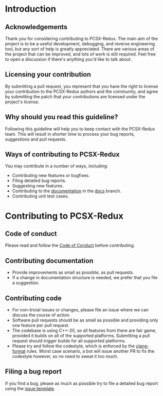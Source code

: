 # Introduction

## Acknowledgements

Thank you for considering contributing to PCSX-Redux. The main aim of the project is to
be a useful development, debugging, and reverse engineering tool, but any sort of help is greatly
appreciated. There are various areas of the project that can be improved, and lots
of work is still required. Feel free to open a discussion if there's anything
you'd like to talk about.

## Licensing your contribution

By submitting a pull request, you represent that you have the right to license your contribution 
to the PCSX-Redux authors and the community, and agree by submitting the patch that 
your contributions are licensed under the project's license.

## Why should you read this guideline?

Following this guideline will help you to keep contact with the PCSX-Redux team.
This will result in shorter time to process your bug reports, suggestions and pull requests.

## Ways of contributing to PCSX-Redux

You may contribute in a number of ways, including:

* Contributing new features or bugfixes.
* Filing detailed bug reports.
* Suggesting new features.
* Contributing to the [documentation](https://pcsx-redux.consoledev.net/) in the [docs](https://github.com/grumpycoders/pcsx-redux/tree/docs) branch.
* Contributing unit test cases.

# Contributing to PCSX-Redux

## Code of conduct

Please read and follow the [Code of Conduct](CODE_OF_CONDUCT.md) before contributing.

## Contributing documentation

* Provide improvements as small as possible, as pull requests.
* If a change in documentation structure is needed, we prefer that you file a suggestion.

## Contributing code

* For non-trivial issues or changes, please file an issue where we can discuss the course of action.
* Software pull requests should be as small as possible and providing only one feature per pull request.
* The codebase is using C++-20, so all features from there are fair game, provided it builds on all of the supported platforms. Submitting a pull request should trigger builds for all supported platforms.
* Please try and follow the codestyle, which is enforced by the [clang-format](https://github.com/grumpycoders/pcsx-redux/blob/main/src/.clang-format) rules. Worst case scenario, a bot will issue another PR to fix the codestyle however, so no need to sweat it too much.

## Filing a bug report

If you find a bug, please as much as possible try to file a detailed bug report using the [issue template](https://github.com/grumpycoders/pcsx-redux/issues/new?assignees=&labels=&template=bug_report.yml).
